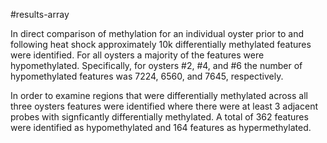 #results-array

In direct comparison of methylation for an individual oyster prior to and following heat shock approximately 10k differentially methylated features were identified.  For all oysters a majority of the features were hypomethylated. Specifically, for oysters #2, #4, and #6 the number of hypomethylated features was 7224, 6560, and 7645, respectively. 

In order to examine regions that were differentially methylated across all three oysters features were identified where there were at least 3 adjacent probes with signficantly differentially methylated. A total of 362 features were identified as hypomethylated and 164 features as hypermethylated. 


